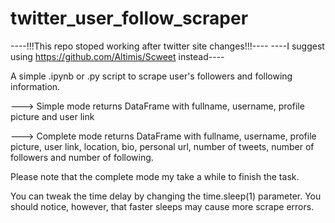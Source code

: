 # twitter_user_follow_scraper


----!!!This repo stoped working after twitter site changes!!!----
----I suggest using https://github.com/Altimis/Scweet instead----



A simple .ipynb or .py script to scrape user's followers and following information.

---> Simple mode returns DataFrame with fullname, username, profile picture and user link

---> Complete mode returns DataFrame with fullname, username, profile picture, user link, location, bio, personal url, number of tweets, number of followers and number of following.

Please note that the complete mode my take a while to finish the task. 

You can tweak the time delay by changing the time.sleep(1) parameter. You should notice, however, that faster sleeps may cause more scrape errors.

